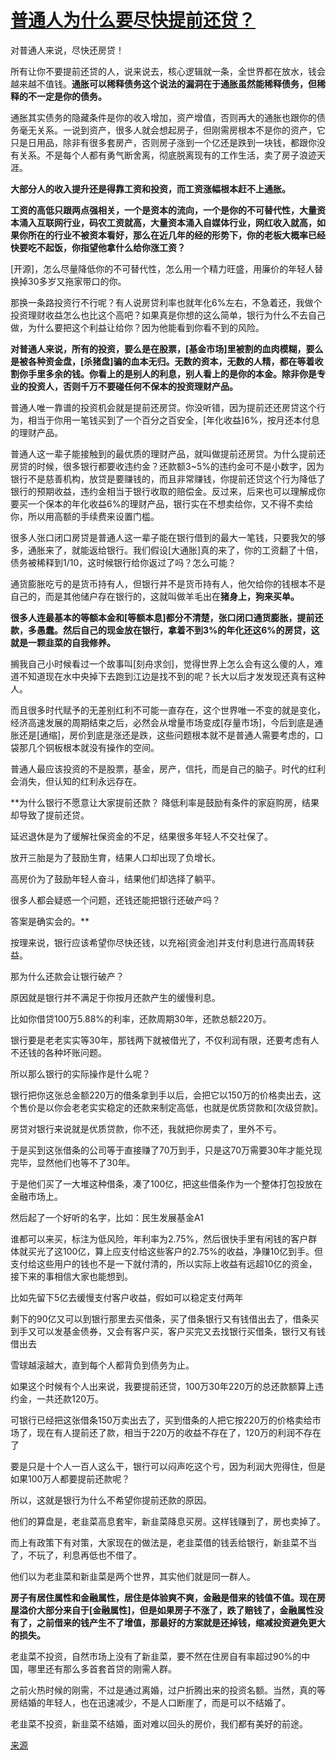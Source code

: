 # [普通人为什么要尽快提前还贷？](https://github.com/humyna/gitblog/issues/13)

对普通人来说，尽快还房贷！

所有让你不要提前还贷的人，说来说去，核心逻辑就一条，全世界都在放水，钱会越来越不值钱。**通胀可以稀释债务这个说法的漏洞在于通胀虽然能稀释债务，但稀释的不一定是你的债务。**

通胀其实债务的隐藏条件是你的收入增加，资产增值，否则再大的通胀也跟你的债务毫无关系。一说到资产，很多人就会想起房子，但刚需房根本不是你的资产，它只是日用品，除非有很多套房产，否则房子涨到一个亿还是跌到一块钱，都跟你没有关系。不是每个人都有勇气断舍离，彻底脱离现有的工作生活，卖了房子浪迹天涯。

**大部分人的收入提升还是得靠工资和投资，而工资涨幅根本赶不上通胀。**

**工资的高低只跟两点强相关，一个是资本的流向，一个是你的不可替代性，大量资本涌入互联网行业，码农工资就高，大量资本涌入自媒体行业，网红收入就高，如果你所在的行业不被资本看好，那么在近几年的经的形势下，你的老板大概率已经快要吃不起饭，你指望他拿什么给你涨工资？**

[开源]，怎么尽量降低你的不可替代性，怎么用一个精力旺盛，用廉价的年轻人替换掉30多岁又拖家带口的你。

那换一条路投资行不行呢？有人说房贷利率也就年化6%左右，不急着还，我做个投资理财收益怎么也比这个高吧？如果真是你想的这么简单，银行为什么不去自己做，为什么要把这个利益让给你？因为他能看到你看不到的风险。

**对普通人来说，所有的投资，要么是在股票，[基金市场]里被割的血肉模糊，要么是被各种资金盘，[杀猪盘]骗的血本无归。无数的资本，无数的人精，都在等着收割你手里多余的钱。你看上的是别人的利息，别人看上的是你的本金。除非你是专业的投资人，否则千万不要碰任何不保本的投资理财产品。**

普通人唯一靠谱的投资机会就是提前还房贷。你没听错，因为提前还还房贷这个行为，相当于你用一笔钱买到了一个百分之百安全，[年化收益]6%，按月还本付息的理财产品。

普通人这一辈子能接触到的最优质的理财产品，就叫做提前还房贷。为什么提前还房贷的时候，很多银行都要收违约金？还款额3~5%的违约金可不是小数字，因为银行不是慈善机构，放贷是要赚钱的，而且非常赚钱，你提前还贷这个行为降低了银行的预期收益，违约金相当于银行收取的赔偿金。反过来，后来也可以理解成你要买一个保本的年化收益6%的理财产品，银行实在不想卖给你，又不得不卖给你，所以用高额的手续费来设置门槛。

很多人张口闭口房贷是普通人这一辈子能在银行借到的最大一笔钱，只要我欠的够多，通胀来了，就能返给银行。我们假设[大通胀]真的来了，你的工资翻了十倍，债务被稀释到1/10，这时候银行给你返过了吗？怎么可能？

通货膨胀吃亏的是货币持有人，但银行并不是货币持有人，他欠给你的钱根本不是自己的，而是其他储户存在银行的，这就叫做羊毛出在**猪身上，狗来买单。**

**很多人连最基本的等额本金和[等额本息]都分不清楚，张口闭口通货膨胀，提前还款，多愚蠢。然后自己的现金放在银行，拿着不到3%的年化还这6%的房贷，这就是一颗韭菜的自我修养。**

搁我自己小时候看过一个故事叫[刻舟求剑]，觉得世界上怎么会有这么傻的人，难道不知道现在水中央掉下去跑到江边是找不到的呢？长大以后才发发现还真有这种人。

而且很多时代赋予的无差别红利不可能一直存在，这个世界唯一不变的就是变化，经济高速发展的周期结束之后，必然会从增量市场变成[存量市场]，今后到底是通胀还是[通缩]，房价到底是涨还是跌，这些问题根本就不是普通人需要考虑的，口袋那几个铜板根本就没有操作的空间。

普通人最应该投资的不是股票，基金，房产，信托，而是自己的脑子。时代的红利会消失，但认知的红利永远存在。

**为什么银行不愿意让大家提前还款？
降低利率是鼓励有条件的家庭购房，结果却导致了提前还贷。

延迟退休是为了缓解社保资金的不足，结果很多年轻人不交社保了。

放开三胎是为了鼓励生育，结果人口却出现了负增长。

高房价为了鼓励年轻人奋斗，结果他们却选择了躺平。

很多人都会疑惑一个问题，还钱还能把银行还破产吗？

答案是确实会的。**



按理来说，银行应该希望你尽快还钱，以充裕[资金池]并支付利息进行高周转获益。

那为什么还款会让银行破产？

原因就是银行并不满足于你按月还款产生的缓慢利息。

比如你借贷100万5.88%的利率，还款周期30年，还款总额220万。

银行要是老老实实等30年，那钱两下就被借光了，不仅利润有限，还要考虑有人不还钱的各种坏账问题。

所以那么银行的实际操作是什么呢？



银行把你这张总金额220万的借条拿到手以后，会把它以150万的价格卖出去，这个售价是以你会老老实实稳定的还款来制定高低，也就是优质贷款和[次级贷款]。

房贷对银行来说就是优质贷款，你不还，我就把你房卖了，里外不亏。

于是买到这张借条的公司等于直接赚了70万到手，只是这70万需要30年才能兑现完毕，显然他们也等不了30年。

于是他们买了一大堆这种借条，凑了100亿，把这些借条作为一个整体打包投放在金融市场上。

然后起了一个好听的名字，比如：民生发展基金A1

谁都可以来买，标注为低风险，年利率为2.75%，然后很快手里有闲钱的客户群体就买光了这100亿，算上应支付给这些客户的2.75%的收益，净赚10亿到手。但支付给这些用户的钱也不是一下就付清的，所以实际上收益有远超10亿的资金，接下来的事相信大家也能想到。


比如先留下5亿去缓慢支付客户收益，假如可以稳定支付两年

剩下的90亿又可以到银行那里去买借条，买了借条银行又有钱借出去了，借条买到手又可以发基金债券，又会有客户买，客户买完又去找银行买借条，银行又有钱借出去

雪球越滚越大，直到每个人都背负到债务为止。

如果这个时候有个人出来说，我要提前还贷，100万30年220万的总还款额算上违约金，一共还款120万。

可银行已经把这张借条150万卖出去了，买到借条的人把它按220万的价格卖给市场了，现在有人提前还了款，相当于220万的收益不存在了，120万的利润不存在了

要是只是十个人一百人这么干，银行可以闷声吃这个亏，因为利润大兜得住，但是如果100万人都要提前还款呢？

所以，这就是银行为什么不希望你提前还款的原因。


他们的算盘是，老韭菜高息套牢，新韭菜降息买房。这样钱赚到了，房也卖掉了。

而上有政策下有对策，大家现在的做法是，老韭菜借的钱丢给银行，新韭菜不当了，不玩了，利息再低也不借了。

他们以为老韭菜和新韭菜是两个世界，其实他们就是同一群人。

**房子有居住属性和金融属性，居住是体验爽不爽，金融是借来的钱值不值。现在房屋溢价大部分来自于[金融属性]，但是如果房子不涨了，跌了赔钱了，金融属性没有了，之前借来的钱产生不了增值，那最好的方案就是还掉钱，缩减投资避免更大的损失。**

老韭菜不投资，自然市场上没有了新韭菜，要不然在住房自有率超过90%的中国，哪里还有那么多首套首贷的刚需人群。

之前火热时候的刚需，不过是通过离婚，过户折腾出来的投资名额。当然，真的等房结婚的年轻人，也在迅速减少，不是人口断崖了，而是可以不结婚了。

老韭菜不投资，新韭菜不结婚，面对难以回头的房价，我们都有美好的前途。

[来源](https://www.zhihu.com/question/423945663/answer/3223138640)
